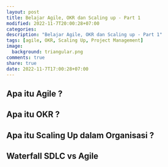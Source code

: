 ```yaml
---
layout: post
title: Belajar Agile, OKR dan Scaling up - Part 1
modified: 2022-11-7T20:00:28+07:00
categories:
description: "Belajar Agile, OKR dan Scaling up - Part 1"
tags: [agile, OKR, Scaling Up, Project Management]
image:
  background: triangular.png
comments: true
share: true
date: 2022-11-7T17:00:28+07:00
---
```


## Apa itu Agile ?

## Apa itu OKR ?

## Apa itu Scaling Up dalam Organisasi ?

## Waterfall SDLC vs Agile

